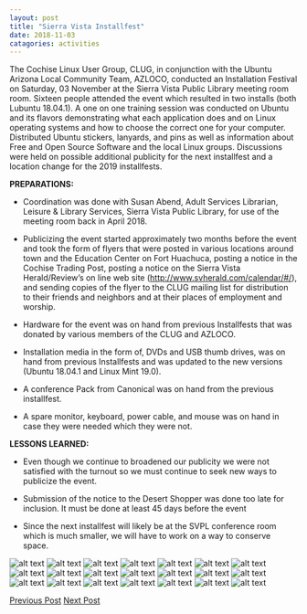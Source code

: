 ```yaml
---
layout: post
title: "Sierra Vista Installfest"
date: 2018-11-03
catagories: activities
---
```


The Cochise Linux User Group, CLUG, in conjunction with the Ubuntu Arizona Local Community Team, AZLOCO, conducted an Installation Festival on Saturday, 03 November at the Sierra Vista Public Library meeting room room.  Sixteen people attended the event which resulted in two installs (both Lubuntu 18.04.1).  A one on one training session was conducted on Ubuntu and its flavors demonstrating what each application does and on Linux operating systems and how to choose the correct one for your computer.  Distributed Ubuntu stickers, lanyards, and pins as well as information about Free and Open Source Software and the local Linux groups.  Discussions were held on possible additional publicity for the next installfest and a location change for the 2019 installfests.

**PREPARATIONS:**

* Coordination was done with Susan Abend, Adult Services Librarian, Leisure & Library Services, Sierra Vista Public Library, for use of the meeting room back in April 2018.
      
* Publicizing the event started approximately two months before the event and took the form of flyers that were posted in various locations around town and the Education Center on Fort Huachuca, posting a notice in the Cochise Trading Post, posting a notice on the Sierra Vista Herald/Review’s on line web site (http://www.svherald.com/calendar/#/), and sending copies of the flyer to the CLUG mailing list for distribution to their friends and neighbors and at their places of employment and worship.

 * Hardware for the event was on hand from previous Installfests that was donated by various members of the CLUG and AZLOCO.
 
 * Installation media in the form of, DVDs and USB thumb drives, was on hand from previous Installfests and was updated to the new versions (Ubuntu 18.04.1 and Linux Mint 19.0).

 * A conference Pack from Canonical was on hand from the previous installfest.	
      
 * A spare monitor, keyboard, power cable, and mouse was on hand in case they were needed which they were not.

**LESSONS LEARNED:**

 * Even though we continue to broadened our publicity we were not satisfied with the turnout so we must continue to seek new ways to publicize the event.
 
 * Submission of the notice to the Desert Shopper was done too late for inclusion.  It must be done at least 45 days before the event

 * Since the next installfest will likely be at the SVPL conference room which is much smaller, we will have to work on a way to conserve space.
 
![alt text](https://raw.githubusercontent.com/CochiseLinuxUsersGroup/CochiseLinuxUsersGroup.github.io/master/images/rsz_CLUG_Installfest_2018-11-03_1.jpg)
![alt text](https://raw.githubusercontent.com/CochiseLinuxUsersGroup/CochiseLinuxUsersGroup.github.io/master/images/rsz_CLUG_Installfest_2018-11-03_2.jpg) 
![alt text](https://raw.githubusercontent.com/CochiseLinuxUsersGroup/CochiseLinuxUsersGroup.github.io/master/images/rsz_CLUG_Installfest_2018-11-03_3.jpg) 
![alt text](https://raw.githubusercontent.com/CochiseLinuxUsersGroup/CochiseLinuxUsersGroup.github.io/master/images/rsz_CLUG_Installfest_2018-11-03_4.jpg) 
![alt text](https://raw.githubusercontent.com/CochiseLinuxUsersGroup/CochiseLinuxUsersGroup.github.io/master/images/rsz_CLUG_Installfest_2018-11-03_5.jpg) 
![alt text](https://raw.githubusercontent.com/CochiseLinuxUsersGroup/CochiseLinuxUsersGroup.github.io/master/images/rsz_CLUG_Installfest_2018-11-03_6.jpg)
![alt text](https://raw.githubusercontent.com/CochiseLinuxUsersGroup/CochiseLinuxUsersGroup.github.io/master/images/rsz_CLUG_Installfest_2018-11-03_7.jpeg) 
![alt text](https://raw.githubusercontent.com/CochiseLinuxUsersGroup/CochiseLinuxUsersGroup.github.io/master/images/rsz_CLUG_Installfest_2018-11-03_8.jpeg) 
![alt text](https://raw.githubusercontent.com/CochiseLinuxUsersGroup/CochiseLinuxUsersGroup.github.io/master/images/rsz_CLUG_Installfest_2018-11-03_9.jpeg) 
![alt text](https://raw.githubusercontent.com/CochiseLinuxUsersGroup/CochiseLinuxUsersGroup.github.io/master/images/rsz_CLUG_Installfest_2018-11-03_10.jpeg) 
![alt text](https://raw.githubusercontent.com/CochiseLinuxUsersGroup/CochiseLinuxUsersGroup.github.io/master/images/rsz_CLUG_Installfest_2018-11-03_11.jpeg) 
![alt text](https://raw.githubusercontent.com/CochiseLinuxUsersGroup/CochiseLinuxUsersGroup.github.io/master/images/rsz_CLUG_Installfest_2018-11-03_12.jpeg) 
![alt text](https://raw.githubusercontent.com/CochiseLinuxUsersGroup/CochiseLinuxUsersGroup.github.io/master/images/rsz_CLUG_Installfest_2018-11-03_13.jpeg) 
![alt text](https://raw.githubusercontent.com/CochiseLinuxUsersGroup/CochiseLinuxUsersGroup.github.io/master/images/rsz_CLUG_Installfest_2018-11-03_14.jpeg) 
![alt text](https://raw.githubusercontent.com/CochiseLinuxUsersGroup/CochiseLinuxUsersGroup.github.io/master/images/rsz_CLUG_Installfest_2018-11-03_15.jpeg) 
![alt text](https://raw.githubusercontent.com/CochiseLinuxUsersGroup/CochiseLinuxUsersGroup.github.io/master/images/rsz_CLUG_Installfest_2018-11-03_16.jpeg)
![alt text](https://raw.githubusercontent.com/CochiseLinuxUsersGroup/CochiseLinuxUsersGroup.github.io/master/images/rsz_CLUG_Installfest_2018-11-03_17.jpeg)
![alt text](https://raw.githubusercontent.com/CochiseLinuxUsersGroup/CochiseLinuxUsersGroup.github.io/master/images/rsz_CLUG_at_PizzaHut_2018-11-03_1.jpg)
![alt text](https://raw.githubusercontent.com/CochiseLinuxUsersGroup/CochiseLinuxUsersGroup.github.io/master/images/rsz_CLUG_at_PizzaHut_2018-11-03_2.jpg) 
![alt text](https://raw.githubusercontent.com/CochiseLinuxUsersGroup/CochiseLinuxUsersGroup.github.io/master/images/rsz_CLUG_at_PizzaHut_2018-11-03_3.jpg) 
![alt text](https://raw.githubusercontent.com/CochiseLinuxUsersGroup/CochiseLinuxUsersGroup.github.io/master/images/rsz_CLUG_at_PizzaHut_2018-11-03_4.jpg)

<footer>
<a href="http://cochiselinuxusergroup.org/activities/IntroductionToLinuxPresentation_2018-10-02" class="post-prev">Previous Post</a>
<a href="http://cochiselinuxusergroup.org/activities/TuxInTheSnow" class="post-next">Next Post</a>
  </footer>
